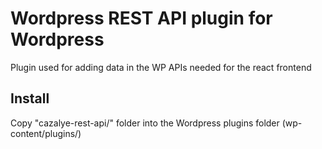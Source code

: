 # Wordpress REST API plugin for Wordpress

Plugin used for adding data in the WP APIs needed for the react frontend

## Install

Copy "cazalye-rest-api/" folder into the Wordpress plugins folder (wp-content/plugins/)
